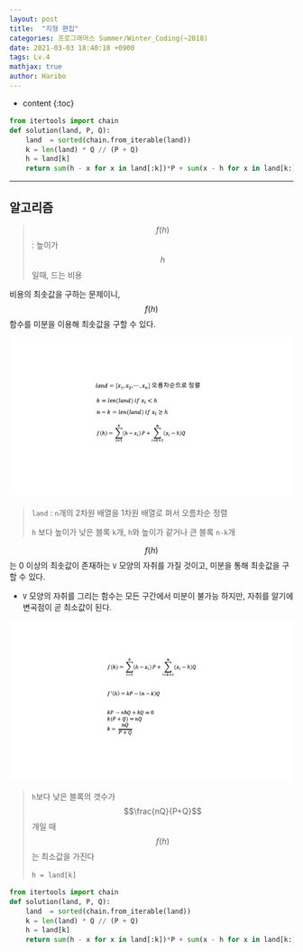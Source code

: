 ```yaml
---
layout: post
title:  "지형 편집"
categories: 프로그래머스 Summer/Winter_Coding(~2018)
date: 2021-03-03 18:40:18 +0900
tags: Lv.4
mathjax: true
author: Haribo
---
```


* content
{:toc}
```python
from itertools import chain
def solution(land, P, Q):
    land  = sorted(chain.from_iterable(land))
    k = len(land) * Q // (P + Q)
    h = land[k]
    return sum(h - x for x in land[:k])*P + sum(x - h for x in land[k:])*Q
```

---









## 알고리즘

> $$f(h)$$ : 높이가 $$h$$ 일때, 드는 비용

비용의 최솟값을 구하는 문제이니, $$f(h)$$ 함수를 미분을 이용해 최솟값을 구할 수 있다.

![](/images/landedit/pre.png)

> `land` : `n`개의 2차원 배열을 1차원 배열로 펴서 오름차순 정렬
>
> `h` 보다 높이가 낮은 블록 `k`개, `h`와 높이가 같거나 큰 블록 `n-k`개

$$f(h)$$는 0 이상의 최솟값이 존재하는 `V` 모양의 자취를 가질 것이고, 미분을 통해 최솟값을 구할 수 있다.

* `V` 모양의 자취를 그리는 함수는 모든 구간에서 미분이 불가능 하지만, 자취를 알기에 변곡점이 곧 최소값이 된다.

![](/images/landedit/dif.png)

> `h`보다 낮은 블록의 갯수가 $$\frac{nQ}{P+Q}$$ 개일 때 $$f(h)$$는 최소값을 가진다
>
> `h = land[k]`

```python
from itertools import chain
def solution(land, P, Q):
    land  = sorted(chain.from_iterable(land))
    k = len(land) * Q // (P + Q)
    h = land[k]
    return sum(h - x for x in land[:k])*P + sum(x - h for x in land[k:])*Q
```


